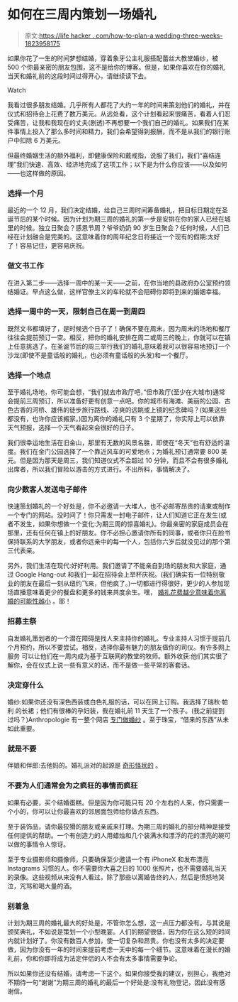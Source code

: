 # 如何在三周内策划一场婚礼

> 原文:[https://life hacker . com/how-to-plan-a wedding-three-weeks-1823958175](https://lifehacker.com/how-to-plan-a-wedding-in-three-weeks-1823958175)

如果你花了一生的时间梦想结婚，穿着象牙公主礼服搭配蕾丝大教堂婚纱，被 500 个你最亲密的朋友包围，这不是给你的博客。但是，如果你喜欢在你的婚礼当天和婚礼前的这段时间过得开心，请继续读下去。

Watch

我看过很多朋友结婚。几乎所有人都花了大约一年的时间来策划他们的婚礼，并在仪式和招待会上花费了数万美元。从远处看，这个计划看起来很痛苦，看着人们忍受痛苦，让我和我现在的丈夫(剧透)不再想要一个我们自己的婚礼。如果我们在某件事情上投入了那么多时间和精力，我们会希望得到报酬，而不是从我们的银行账户中扣除 6 万美元。

但最终婚姻生活的额外福利，即健康保险和戴戒指，说服了我们，我们“喜结连理”我们快速、高效、经济地完成了这项工作；以下是为什么你应该——以及如何——也这样做的原因。

### 选择一个月

最近的一个 12 月，我们决定结婚，给自己三周时间筹备婚礼，把目标日期定在圣诞节后的某个时候。因为计划为期三周的婚礼的第一步是安排在你的家人已经在城里的时候。独立日聚会？感恩节周？爷爷奶奶 90 岁生日聚会？任何时候，人们已经在计划融合是完美的。这意味着你的周年纪念日将接近一个现有的假期:太好了！容易记住，更容易庆祝。

### 做文书工作

在进入第二步——选择一周中的某一天——之前，在你当地的县政府办公室预约领结婚证。早点这么做，这样官僚主义的车轮就不会阻碍你即将到来的婚姻幸福。

### 选择一周中的一天，限制自己在周一到周四

既然文书都填好了，是时候选个日子了！确保不要在周末，因为周末的场地和餐厅往往会提前预订一空。相反，把你的婚礼安排在周二或周三的晚上，你就可以在镇上任意挑选了。在圣诞节后的周三举行我们的婚礼意味着我可以很容易地预订一个沙龙(即使不是童话般的婚礼，也必须有童话般的头发)和一个餐厅。

### 选择一个地点

至于婚礼场地，你可能会想，“我们就去市政厅吧，”但市政厅(至少在大城市)通常会提前三周预订，所以准备好更有创意一点吧。你的城市有海滩、美丽的公园、古色古香的河桥、雄伟的徒步旅行路线、凉爽的远眺或上镜的纪念碑吗？(如果这些都没有，也许你应该搬家。)因为离你的婚礼只有 3 个星期了，你实际上可以依靠天气预报，选择一个天气看起来会很好的日子。

我们很幸运地生活在旧金山，那里有无数的风景名胜，即使在“冬天”也有舒适的温度。我们在金门公园选择了一个靠近风车的可爱地点；为婚礼预订通常要 800 美元。但是因为那天是周三，我们知道仪式不会超过 10 分钟，而且不会有很多婚礼出席者，所以我们冒险以游击的方式进行。不出所料，事情解决了。

### 向少数客人发送电子邮件

快速策划婚礼的一个好处是，你不必邀请一大堆人，也不必邮寄昂贵的请柬或制作一个专门的网站。没时间了！你只需发一封电子邮件，让人们知道它正在发生(或者不发生，如果你想做一个变化:为期三周的惊喜婚礼)。你最亲密的家庭成员会在那里，还有任何在镇上的好朋友。你不必担心邀请你所有的同事，或者你只在脸书保持联系的大学朋友，或者你远亲中的每一个人，包括你六岁后就没见过的那个第三代表亲。

另外，我们生活在现代:好好利用。我们邀请了不能亲自到场的朋友和大家庭，通过 Google Hang-out 和我们一起在招待会上举杯庆祝。(我们确实有一位特别敬业的朋友在最后一刻从纽约飞来，但他疯了。)一切都进行得很好，更少的人参加现场直播意味着更少的餐盘和更多的钱来共度余生。嘿， [婚礼花费越少意味着你离婚的可能性越小](https://lifehacker.com/for-a-happier-marriage-spend-less-on-your-wedding-1822915359#_ga=2.258258690.907760487.1522328928-524386510.1512754476) 。耶！

### 招募主祭

自发婚礼策划者的一个潜在障碍是找人来主持你的婚礼。专业主持人习惯于提前几个月预约，所以不要尝试。相反，选择你最有魅力的朋友做你的司仪。有许多网上服务 可以让他们在一周内成为基于互联网的教堂的牧师。额外收获:他们其实很了解你，会在仪式上说一些有意义的话，而不是做一些平常的客套话。

### 决定穿什么

婚纱:如果你还没有深色西装或白色礼服的话，可以在网上订购。我选择了瑞秋·帕利 的长裙；他们有很棒的孕妇装，我在婚礼前 11 天生了一个孩子。(我之前提到过吗？)Anthropologie 有一整个网店 [专门做婚纱](https://www.bhldn.com/) 。至于珠宝，“借来的东西”从未如此重要。

### 就是不要

伴娘和伴郎:去他妈的。婚礼派对的起源是 [奇形怪状的](http://mentalfloss.com/article/18915/bizarre-origins-8-wedding-traditions) 。

### 不要为人们通常会为之疯狂的事情而疯狂

如果有必要，买个结婚蛋糕。但是因为你可能只有 20 个左右的人来，你只需要一个小的，你可以让你最喜欢的邻居面包师给你做点东西。

至于装饰品，请你最狡猾的朋友或亲戚来打理。为期三周的婚礼的部分精神是接受任何提供的帮助。一个有创造力的人用蜡烛和几个装满水和漂浮的花的漂亮的碗可以做的事情令人惊讶。

至于专业摄影师和摄像师，只要确保至少邀请一个有 iPhoneX 和发布漂亮 Instagrams 习惯的人。你不需要你大喜之日的 1000 张照片，也不需要婚礼当天的录像。这些视频从来没有人看过，除了那些以离婚告终的人，然后是愤怒地哭泣，咒骂和喝大量的酒。

### **别着急**

计划为期三周的婚礼最大的好处是，不管你怎么想，这一点压力都没有。与其说是颁奖典礼，不如说是策划一个小型晚宴。人们的期望很低，因为你在这么短的时间内就计划好了。你没有数百人参加，使一切复杂和昂贵。你也没有太多的决定要做，因为你没有一年的时间来提前考虑一天中的每一个细节。这意味着在漫长的婚礼前，你和你即将成为法定伴侣的人不会有太多事情需要争论。

所以如果你还没有结婚，请考虑一下这个。如果你接受我的建议，别担心，我绝对不期待一句“谢谢”为期三周的婚礼的最后一个好处是:没有礼物登记，因此没有感谢信。